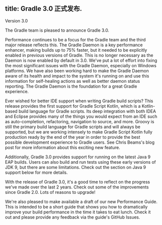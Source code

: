 title: Gradle 3.0  正式发布.
---
Version 3.0

The Gradle team is pleased to announce Gradle 3.0.

Performance continues to be a focus for the Gradle team and the third major release reflects this. The Gradle Daemon is a key performance enhancer, making builds up to 75% faster, but it needed to be explicitly enabled in previous versions of Gradle. This is no longer necessary as the Daemon is now enabled by default in 3.0. We've put a lot of effort into fixing the most significant issues with the Gradle Daemon, especially on Windows platforms. We have also been working hard to make the Gradle Daemon aware of its health and impact to the system it's running on and use this information for self-healing actions as well as better daemon status reporting. The Gradle Daemon is the foundation for a great Gradle experience.

Ever wished for better IDE support when writing Gradle build scripts? This release provides the first support for Gradle Script Kotlin, which is a Kotlin-based build language for Gradle scripts. Its deep integration with both IDEA and Eclipse provides many of the things you would expect from an IDE such as auto-completion, refactoring, navigation to source, and more. Groovy is still the primary build language for Gradle scripts and will always be supported, but we are working intensely to make Gradle Script Kotlin fully production ready by the end of the year in order to provide the best possible development experience to Gradle users. See Chris Beams's blog post for more information about this exciting new feature.

Additionally, Gradle 3.0 provides support for running on the latest Java 9 EAP builds. Users can also build and run tests using these early versions of JDK 9, but there are some limitations. Check out the section on Java 9 support below for more details.

With the release of Gradle 3.0, it's a good time to reflect on the progress we've made over the last 2 years. Check out some of the improvements since Gradle 2.0. Lots of reasons to upgrade!

We're also pleased to make available a draft of our new Performance Guide. This is intended to be a short guide that shows you how to dramatically improve your build performance in the time it takes to eat lunch. Check it out and please provide any feedback via the guide's GitHub Issues.
